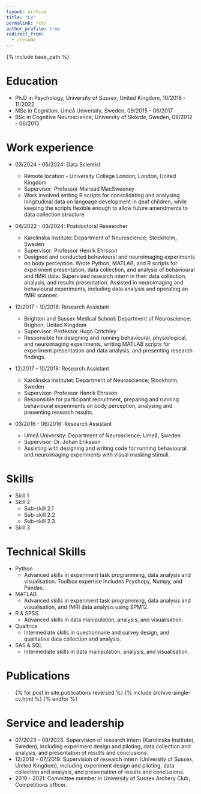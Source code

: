 ```yaml
---
layout: archive
title: "CV"
permalink: /cv/
author_profile: true
redirect_from:
  - /resume
---
```


{% include base_path %}

Education
======
* Ph.D in Psychology, University of Sussex, United Kingdom, 10/2018 - 11/2022
* MSc in Cognition, Umeå University, Sweden, 09/2015 - 06/2017
* BSc in Cognitive Neuroscience, University of Skövde, Sweden, 09/2012 - 06/2015

Work experience
======
* 03/2024 - 05/2024: Data Scientist
  * Remote location - University College London; London, United Kingdom
  * Supervisor: Professor Mairead MacSweeney
  * Work involved writing R scripts for consolidating and analysing longitudinal data on language development in deaf children, while keeping the scripts flexible enough to allow future amendments to data collection structure

* 04/2022 - 03/2024: Postdoctoral Researcher
  * Karolinska Institute: Department of Neuroscience; Stockholm, Sweden
  * Supervisor: Professor Henrik Ehrsson
  * Designed and conducted behavioural and neuroimaging experiments on body perception. Wrote Python, MATLAB, and R scripts for experiment presentation, data collection, and analysis of behavioural and fMRI data. Supervised research intern in their data collection, analysis, and results presentation. Assisted in neuroimaging and behavioural experiments, including data analysis and operating an fMRI scanner. 

* 12/2017 - 10/2018: Research Assistant
  * Brighton and Sussex Medical School: Department of Neuroscience; Brighon, United Kingdom
  * Supervisor: Professor Hugo Critchley
  * Responsible for designing and running behavioural, physiological, and neuroimaging experiments, writing MATLAB scripts for experiment presentation and data analysis, and presenting research findings.

* 12/2017 - 10/2018: Research Assistant
  * Karolinska Institutet: Department of Neuroscience; Stockholm, Sweden
  * Supervisor: Professor Henrik Ehrsson
  * Responsible for participant recruitment, preparing and running behavioural experiments on body perception, analysing and presenting research results. 

* 03/2016 - 06/2016: Research Assistant
  * Umeå University: Department of Neuroscience; Umeå, Sweden
  * Supervisor: Dr. Johan Eriksson
  * Assisting with designing and writing code for running behavioural and neuroimaging experiments with visual masking stimuli.
  
Skills
======
* Skill 1
* Skill 2
  * Sub-skill 2.1
  * Sub-skill 2.2
  * Sub-skill 2.3
* Skill 3

Technical Skills
======
* Python
  * Advanced skills in experiment task programming, data analysis and visualisation. Toolbox expertise includes Psychopy, Numpy, and Pandas.
* MATLAB
  * Advanced skills in experiment task programming, data analysis and visualisation, and fMRI data analysis using SPM12.
* R & SPSS
  * Advanced skills in data manipulation, analysis, and visualisation.
* Qualtrics
  * Intermediate skills in questionnaire and survey design, and qualitative data collection and analysis. 
* SAS & SQL
  * Intermediate skills in data manipulation, analysis, and visualisation.

Publications
======
  <ul>{% for post in site.publications reversed %}
    {% include archive-single-cv.html %}
  {% endfor %}</ul>
  
Service and leadership
======
* 07/2023 – 09/2023: Supervision of research intern (Karolinska Institutet, Sweden), including experiment design and piloting, data collection and analysis, and presentation of results and conclusions. 
* 12/2018 – 07/2019: Supervision of research intern (University of Sussex, United Kingdom), including experiment design and piloting, data collection and analysis, and presentation of results and conclusions.
* 2019 - 2021: Committee member in University of Sussex Archery Club; 
Competitions officer.

